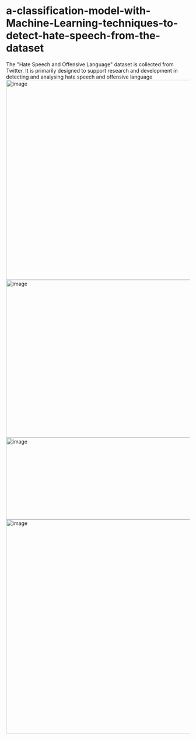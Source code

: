 # a-classification-model-with-Machine-Learning-techniques-to-detect-hate-speech-from-the-dataset
The "Hate Speech and Offensive Language" dataset is collected from Twitter. It is primarily designed to support research and development in detecting and analysing hate speech and offensive language
<img width="652" height="546" alt="image" src="https://github.com/user-attachments/assets/d2fef9ba-1448-4678-9634-5f8304bf623c" />
<img width="689" height="431" alt="image" src="https://github.com/user-attachments/assets/20540e55-93c4-4615-9f08-db18a0e43d4e" />
<img width="667" height="223" alt="image" src="https://github.com/user-attachments/assets/fd5d5343-363a-4c7a-b636-a38f9e500ea5" />
<img width="766" height="586" alt="image" src="https://github.com/user-attachments/assets/d5a3f359-1852-44b3-85b1-f77b704a9f4f" />

